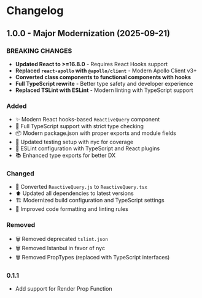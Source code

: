 # Changelog

## 1.0.0 - Major Modernization (2025-09-21)

### BREAKING CHANGES
- **Updated React to >=16.8.0** - Requires React Hooks support
- **Replaced `react-apollo` with `@apollo/client`** - Modern Apollo Client v3+
- **Converted class components to functional components with hooks**
- **Full TypeScript rewrite** - Better type safety and developer experience
- **Replaced TSLint with ESLint** - Modern linting with TypeScript support

### Added
- ✨ Modern React hooks-based `ReactiveQuery` component
- 🔧 Full TypeScript support with strict type checking
- 📦 Modern package.json with proper exports and module fields
- 🧪 Updated testing setup with nyc for coverage
- 🎯 ESLint configuration with TypeScript and React plugins
- 📚 Enhanced type exports for better DX

### Changed
- 🔄 Converted `ReactiveQuery.js` to `ReactiveQuery.tsx`
- ⬆️ Updated all dependencies to latest versions
- 🏗️ Modernized build configuration and TypeScript settings
- 🎨 Improved code formatting and linting rules

### Removed
- 🗑️ Removed deprecated `tslint.json`
- 🗑️ Removed Istanbul in favor of nyc
- 🗑️ Removed PropTypes (replaced with TypeScript interfaces)

### 0.1.1

* Add support for Render Prop Function
